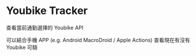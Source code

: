 # Youbike Tracker 

查看當前通勤選擇的 Youbike API

可以結合手機 APP (e.g. Android MacroDroid /  Apple Actions) 查看現在有沒有 Youbike 可騎
